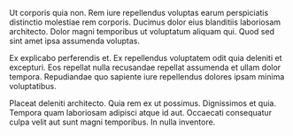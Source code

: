 Ut corporis quia non. Rem iure repellendus voluptas earum perspiciatis distinctio molestiae rem corporis. Ducimus dolor eius blanditiis laboriosam architecto. Dolor magni temporibus ut voluptatum aliquam qui. Quod sed sint amet ipsa assumenda voluptas.
 Ex explicabo perferendis et. Ex repellendus voluptatem odit quia deleniti et excepturi. Eos repellat nulla recusandae repellat assumenda et ullam dolor tempora. Repudiandae quo sapiente iure repellendus dolores ipsam minima voluptatibus.
 Placeat deleniti architecto. Quia rem ex ut possimus. Dignissimos et quia. Tempora quam laboriosam adipisci atque id aut. Occaecati consequatur culpa velit aut sunt magni temporibus. In nulla inventore.